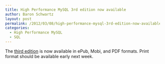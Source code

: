 ```yaml
---
title: High Performance MySQL 3rd edition now available
author: Baron Schwartz
layout: post
permalink: /2012/03/08/high-performance-mysql-3rd-edition-now-available/
categories:
  - High Performance MySQL
  - SQL
---
```

The [third edition][1] is now available in ePub, Mobi, and PDF formats. Print format should be available early next week.

 [1]: http://shop.oreilly.com/product/0636920022343.do